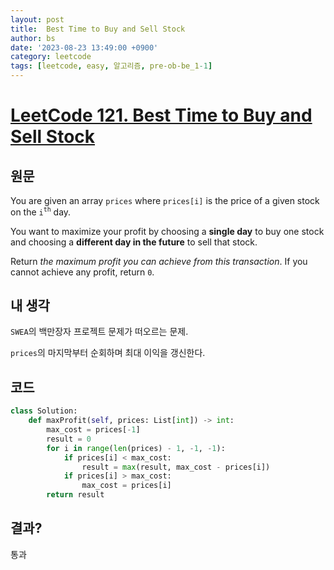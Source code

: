 ```yaml
---
layout: post
title:  Best Time to Buy and Sell Stock
author: bs
date: '2023-08-23 13:49:00 +0900'
category: leetcode
tags: [leetcode, easy, 알고리즘, pre-ob-be_1-1]
---
```


# [LeetCode 121. Best Time to Buy and Sell Stock](https://leetcode.com/problems/best-time-to-buy-and-sell-stock/)

## 원문
You are given an array `prices` where `prices[i]` is the price of a given stock on the `i`<sup>`th`</sup> day.

You want to maximize your profit by choosing a **single day** to buy one stock and choosing a **different day in the future** to sell that stock.

Return *the maximum profit you can achieve from this transaction*. If you cannot achieve any profit, return `0`.

## 내 생각
`SWEA`의 백만장자 프로젝트 문제가 떠오르는 문제.

`prices`의 마지막부터 순회하며 최대 이익을 갱신한다.

## 코드
```python
class Solution:
    def maxProfit(self, prices: List[int]) -> int:
        max_cost = prices[-1]
        result = 0
        for i in range(len(prices) - 1, -1, -1):
            if prices[i] < max_cost:
                result = max(result, max_cost - prices[i])
            if prices[i] > max_cost:
                max_cost = prices[i]
        return result
```

## 결과?
통과